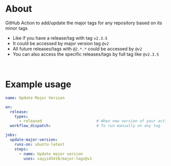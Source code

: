 # About
GitHub Action to add/update the major tags for any repository based on its minor tags
  - Like if you have a release/tag with tag `v2.3.5`
  - It could be accessed by major version tag `@v2`
  - All future releases/tags with `@2.*.*`  could be accessed by `@v2`
  - You can also access the specific releases/tags by full tag like `@v2.3.5`


<br>


# Example usage
```yaml
name: Update Major Version

on:
  release:
    types:
      - released                        # When new version of your action is released
  workflow_dispatch:                    # To run manually on any tag

jobs:
  update-major-version:
    runs-on: ubuntu-latest
    steps:
      - name: Update major version
        uses: sayyid5416/major-tags@v1
```
